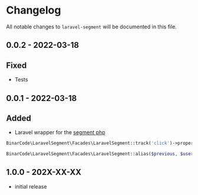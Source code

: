 # Changelog

All notable changes to `laravel-segment` will be documented in this file.

## 0.0.2 - 2022-03-18

## Fixed

- Tests

## 0.0.1 - 2022-03-18

## Added

- Laravel wrapper for the [segment php](https://segment.com/docs/connections/sources/catalog/libraries/server/php/)

```php
BinarCode\LaravelSegment\Facades\LaravelSegment::track('click')->properties([...])


```
```php
BinarCode\LaravelSegment\Facades\LaravelSegment::alias($previous, $userId);


```
## 1.0.0 - 202X-XX-XX

- initial release
